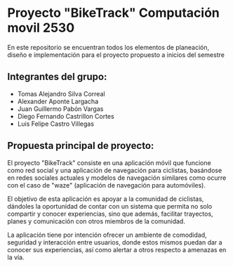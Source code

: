 # **Proyecto "BikeTrack" Computación movil 2530**

En este repositorio se encuentran todos los elementos de planeación, diseño e implementación para el proyecto propuesto a inicios del semestre

## Integrantes del grupo:
- Tomas Alejandro Silva Correal
- Alexander Aponte Largacha
- Juan Guillermo Pabón Vargas
- Diego Fernando Castrillon Cortes
- Luis Felipe Castro Villegas

## Propuesta principal de proyecto:

El proyecto "BikeTrack" consiste en una aplicación móvil que funcione como red social y una aplicación de navegación para ciclistas, basándose en redes sociales actuales y modelos de navegación similares como ocurre con el caso de "waze" (aplicación de navegación para automóviles).

El objetivo de esta aplicación es apoyar a la comunidad de ciclistas, dándoles la oportunidad de contar con un sistema que permita no solo compartir y conocer experiencias, sino que además, facilitar trayectos, planes y comunicación con otros miembros de la comunidad.

La aplicación tiene por intención ofrecer un ambiente de comodidad, seguridad y interacción entre usuarios, donde estos mismos puedan dar a conocer sus experiencias, así como alertar a otros respecto a amenazas en la vía.

